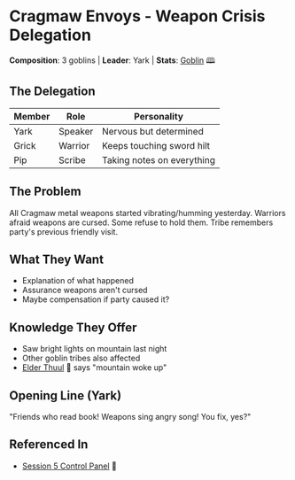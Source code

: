 # Cragmaw Envoys - Weapon Crisis Delegation
**Composition**: 3 goblins | **Leader**: Yark | **Stats**: [Goblin](https://www.dndbeyond.com/monsters/16907-goblin) 🕮

## The Delegation
| Member | Role | Personality |
|--------|------|-------------|
| Yark | Speaker | Nervous but determined |
| Grick | Warrior | Keeps touching sword hilt |
| Pip | Scribe | Taking notes on everything |

## The Problem
All Cragmaw metal weapons started vibrating/humming yesterday.
Warriors afraid weapons are cursed. Some refuse to hold them.
Tribe remembers party's previous friendly visit.

## What They Want
- Explanation of what happened
- Assurance weapons aren't cursed
- Maybe compensation if party caused it?

## Knowledge They Offer
- Saw bright lights on mountain last night
- Other goblin tribes also affected
- [Elder Thuul](./elder-thuul.md) 📍 says "mountain woke up"

## Opening Line (Yark)
"Friends who read book! Weapons sing angry song! You fix, yes?"

## Referenced In
- [Session 5 Control Panel](../../../../notes/session-5/00-INDEX.md) 📍